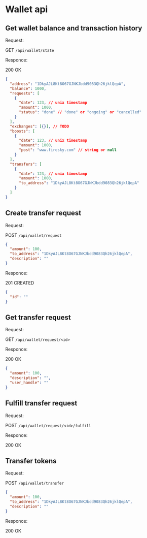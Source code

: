 # Wallet api

## Get wallet balance and transaction history

Request:

GET `/api/wallet/state`

Responce:

200 OK

```json
{
  "address": "1DkyAJL8Kt8O67GJNKJbdd9083Qh26jklQepA",
  "balance": 1000,
  "requests": [
    {
      "date": 123, // unix timestamp
      "amount": 1000,
      "status": "done" // "done" or "ongoing" or "cancelled"
    }
  ],
  "exchanges": [{}], // TODO
  "boosts": [
    {
      "date": 123, // unix timestamp
      "amount": 1000,
      "post": "www.firesky.com" // string or null
    }
  ],
  "transfers": [
    {
      "date": 123, // unix timestamp
      "amount": 1000,
      "to_address": "1DkyAJL8Kt8O67GJNKJbdd9083Qh26jklQepA"
    }
  ]
}
```

## Create transfer request

Request:

POST `/api/wallet/request`

```json
{
  "amount": 100,
  "to_address": "1DkyAJL8Kt8O67GJNKJbdd9083Qh26jklQepA",
  "description": ""
}
```

Responce:

201 CREATED

```json
{
  "id": ""
}
```

## Get transfer request

Request:

GET `/api/wallet/request/<id>`

Responce:

200 OK

```json
{
  "amount": 100,
  "description": "",
  "user_handle": ""
}
```

## Fulfill transfer request

Request:

POST `/api/wallet/request/<id>/fulfill`

Responce:

200 OK

## Transfer tokens

Request:

POST `/api/wallet/transfer`

```json
{
  "amount": 100,
  "to_address": "1DkyAJL8Kt8O67GJNKJbdd9083Qh26jklQepA",
  "description": ""
}
```

Responce:

200 OK
